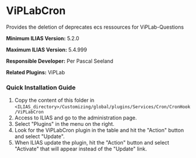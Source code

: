 # ViPLabCron

Provides the deletion of deprecates ecs ressources for ViPLab-Questions

**Minimum ILIAS Version:**
5.2.0

**Maximum ILIAS Version:**
5.4.999

**Responsible Developer:**
Per Pascal Seeland

**Related Plugins:**
ViPLab

### Quick Installation Guide
1. Copy the content of this folder in `<ILIAS_directory>/Customizing/global/plugins/Services/Cron/CronHook/ViPLabCron`
2. Access to ILIAS and go to the administration page.
3. Select "Plugins" in the menu on the right.
5. Look for the ViPLabCron plugin in the table and hit the "Action" button and select "Update".
6. When ILIAS update the plugin, hit the "Action" button and select "Activate" that will appear instead of the "Update" link.
